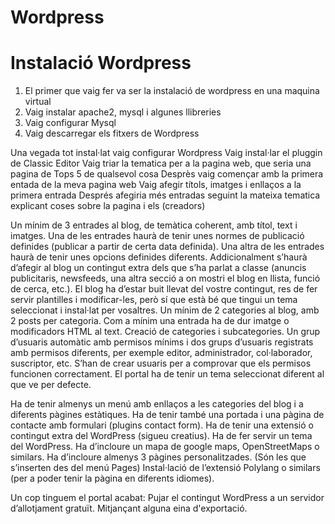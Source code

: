 # Wordpress

# Instalació Wordpress

1. El primer que vaig fer va ser la instalació de wordpress en una maquina virtual 
2. Vaig instalar apache2, mysql i algunes llibreries 
3. Vaig configurar Mysql
4. Vaig descarregar els fitxers de Wordpress

Una vegada tot instal·lat vaig configurar Wordpress
Vaig instal·lar el pluggin de Classic Editor
Vaig triar la tematica per a la pagina web, que seria una pagina de Tops 5 de qualsevol cosa
Desprès vaig començar amb la primera entada de la meva pagina web
Vaig afegir títols, imatges i enllaços a la primera entrada
Després afegiria més entradas seguint la mateixa tematica explicant coses sobre la pagina i els (creadors)

 Un mínim de 3 entrades al blog, de temàtica coherent, amb títol, text i imatges.
 Una de les entrades haurà de tenir unes normes de publicació definides (publicar a partir de certa data definida).
 Una altra de les entrades haurà de tenir unes opcions definides diferents.
 Addicionalment s’haurà d’afegir al blog un contingut extra dels que s’ha parlat a classe (anuncis publicitaris, newsfeeds, una altra secció a on mostri el blog en llista, funció de cerca, etc.).
 El blog ha d’estar buit llevat del vostre contingut, res de fer servir plantilles i modificar-les, però sí que està bé que tingui un tema seleccionat i instal·lat per vosaltres.
Un mínim de 2 categories al blog, amb 2 posts per categoria. Com a mínim una entrada ha de dur imatge o modificadors HTML al text. Creació de categories i subcategories.
Un grup d’usuaris automàtic amb permisos mínims i dos grups d’usuaris registrats amb permisos diferents, per exemple editor, administrador, col·laborador, suscriptor, etc.
 S’han de crear usuaris per a comprovar que els permisos funcionen correctament.
El portal ha de tenir un tema seleccionat diferent al que ve per defecte.


 Ha de tenir almenys un menú amb enllaços a les categories del blog i a diferents pàgines estàtiques.
 Ha de tenir també una portada i una pàgina de contacte amb formulari (plugins contact form).
 Ha de tenir una extensió o contingut extra del WordPress (sigueu creatius).
 Ha de fer servir un tema del WordPress.
 Ha d’incloure un mapa de google maps, OpenStreetMaps o similars.
 Ha d’incloure almenys 3 pàgines personalitzades. (Són les que s’inserten des del menú Pages)
Instal·lació de l’extensió Polylang o similars (per a poder tenir la pàgina en diferents idiomes).

Un cop tinguem el portal acabat: Pujar el contingut WordPress a un servidor d’allotjament gratuït. Mitjançant alguna eina d'exportació.


